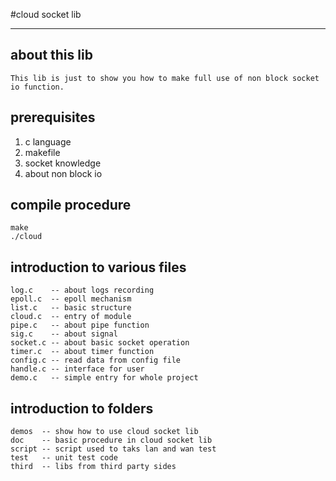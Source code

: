 
#cloud socket lib

-----

## about this lib
    This lib is just to show you how to make full use of non block socket io function.

## prerequisites

1. c language
2. makefile
3. socket knowledge
4. about non block io

## compile procedure

	make
	./cloud

## introduction to various files

	log.c    -- about logs recording
	epoll.c  -- epoll mechanism
	list.c   -- basic structure
	cloud.c  -- entry of module
	pipe.c   -- about pipe function
	sig.c    -- about signal
	socket.c -- about basic socket operation
	timer.c  -- about timer function
	config.c -- read data from config file
	handle.c -- interface for user
	demo.c   -- simple entry for whole project


## introduction to folders

	demos  -- show how to use cloud socket lib
	doc    -- basic procedure in cloud socket lib
	script -- script used to taks lan and wan test
	test   -- unit test code
	third  -- libs from third party sides

